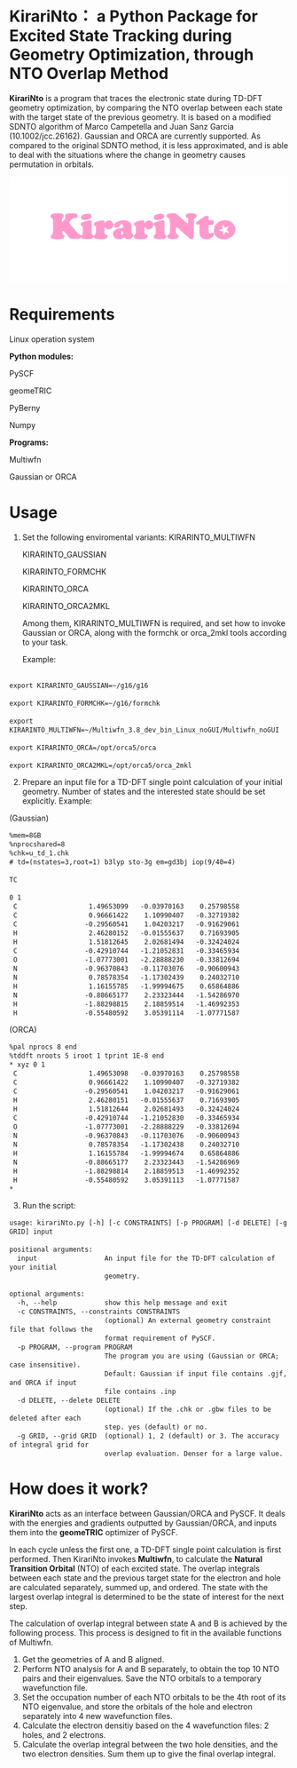 # KirariNto： a Python Package for Excited State Tracking during Geometry Optimization, through NTO Overlap Method
**KirariNto** is a program that traces the electronic state during TD-DFT geometry optimization, by comparing the NTO overlap between each state with the target state of the previous geometry. It is based on a modified SDNTO algorithm of Marco Campetella and Juan Sanz Garcia (10.1002/jcc.26162). Gaussian and ORCA are currently supported. As compared to the original SDNTO method, it is less approximated, and is able to deal with the situations where the change in geometry causes permutation in orbitals.

![image](https://github.com/RimoAccelerator/KirariNto/blob/main/kirarinto_logo.png)

# Requirements
Linux operation system

**Python modules:**

  PySCF
  
  geomeTRIC
  
  PyBerny
  
  Numpy

**Programs:**

Multiwfn

Gaussian or ORCA

# Usage

1. Set the following enviromental variants:
   KIRARINTO_MULTIWFN
   
    KIRARINTO_GAUSSIAN
   
    KIRARINTO_FORMCHK
   
    KIRARINTO_ORCA
   
    KIRARINTO_ORCA2MKL

   Among them, KIRARINTO_MULTIWFN is required, and set how to invoke Gaussian or ORCA, along with the formchk or orca_2mkl tools according to your task.

   Example:

```export KIRARINTO_MULTIWFN=~/Multiwfn_3.8_dev_bin_Linux_noGUI/Multiwfn

export KIRARINTO_GAUSSIAN=~/g16/g16

export KIRARINTO_FORMCHK=~/g16/formchk

export KIRARINTO_MULTIWFN=~/Multiwfn_3.8_dev_bin_Linux_noGUI/Multiwfn_noGUI

export KIRARINTO_ORCA=/opt/orca5/orca

export KIRARINTO_ORCA2MKL=/opt/orca5/orca_2mkl
```

2. Prepare an input file for a TD-DFT single point calculation of your initial geometry. Number of states and the interested state should be set explicitly. Example:

(Gaussian)

```
%mem=8GB
%nprocshared=8
%chk=u_td_1.chk
# td=(nstates=3,root=1) b3lyp sto-3g em=gd3bj iop(9/40=4)

TC

0 1
 C                  1.49653099   -0.03970163    0.25798558
 C                  0.96661422    1.10990407   -0.32719382
 C                 -0.29560541    1.04203217   -0.91629061
 H                  2.46280152   -0.01555637    0.71693905
 H                  1.51812645    2.02681494   -0.32424024
 C                 -0.42910744   -1.21052831   -0.33465934
 O                 -1.07773001   -2.28888230   -0.33812694
 N                 -0.96370843   -0.11703076   -0.90600943
 N                  0.78578354   -1.17302439    0.24032710
 H                  1.16155785   -1.99994675    0.65864886
 N                 -0.88665177    2.23323444   -1.54286970
 H                 -1.88298815    2.18859514   -1.46992353
 H                 -0.55480592    3.05391114   -1.07771587
```

(ORCA)

```! blyp def2-sv(p) def2/j
%pal nprocs 8 end
%tddft nroots 5 iroot 1 tprint 1E-8 end
* xyz 0 1
 C                  1.49653098   -0.03970163    0.25798558
 C                  0.96661422    1.10990407   -0.32719382
 C                 -0.29560541    1.04203217   -0.91629061
 H                  2.46280151   -0.01555637    0.71693905
 H                  1.51812644    2.02681493   -0.32424024
 C                 -0.42910744   -1.21052830   -0.33465934
 O                 -1.07773001   -2.28888229   -0.33812694
 N                 -0.96370843   -0.11703076   -0.90600943
 N                  0.78578354   -1.17302438    0.24032710
 H                  1.16155784   -1.99994674    0.65864886
 N                 -0.88665177    2.23323443   -1.54286969
 H                 -1.88298814    2.18859513   -1.46992352
 H                 -0.55480592    3.05391113   -1.07771587
*
```

3. Run the script:

```
usage: kirariNto.py [-h] [-c CONSTRAINTS] [-p PROGRAM] [-d DELETE] [-g GRID] input

positional arguments:
  input                 An input file for the TD-DFT calculation of your initial
                        geometry.

optional arguments:
  -h, --help            show this help message and exit
  -c CONSTRAINTS, --constraints CONSTRAINTS
                        (optional) An external geometry constraint file that follows the
                        format requirement of PySCF.
  -p PROGRAM, --program PROGRAM
                        The program you are using (Gaussian or ORCA; case insensitive).
                        Default: Gaussian if input file contains .gjf, and ORCA if input
                        file contains .inp
  -d DELETE, --delete DELETE
                        (optional) If the .chk or .gbw files to be deleted after each
                        step. yes (default) or no.
  -g GRID, --grid GRID  (optional) 1, 2 (default) or 3. The accuracy of integral grid for
                        overlap evaluation. Denser for a large value.
```

# How does it work?

**KirariNto** acts as an interface between Gaussian/ORCA and PySCF. It deals with the energies and gradients outputted by Gaussian/ORCA, and inputs them into the **geomeTRIC** optimizer of PySCF.

In each cycle unless the first one, a TD-DFT single point calculation is first performed. Then KirariNto invokes **Multiwfn**, to calculate the **Natural Transition Orbital** (NTO) of each excited state. The overlap integrals between each state and the previous target state for the electron and hole are calculated separately, summed up, and ordered. The state with the largest overlap integral is determined to be the state of interest for the next step.

The calculation of overlap integral between state A and B is achieved by the following process. This process is designed to fit in the available functions of Multiwfn.

1. Get the geometries of A and B aligned.
2. Perform NTO analysis for A and B separately, to obtain the top 10 NTO pairs and their eigenvalues. Save the NTO orbitals to a temporary wavefunction file.
3. Set the occupation number of each NTO orbitals to be the 4th root of its NTO eigenvalue, and store the orbitals of the hole and electron separately into 4 new wavefunction files.
4. Calculate the electron densitiy based on the 4 wavefunction files: 2 holes, and 2 electrons.
5. Calculate the overlap integral between the two hole densities, and the two electron densities. Sum them up to give the final overlap integral.
